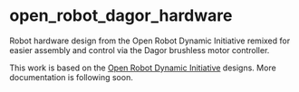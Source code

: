 # open_robot_dagor_hardware
Robot hardware design from the Open Robot Dynamic Initiative remixed for easier assembly and control via the Dagor brushless motor controller.

This work is based on the [Open Robot Dynamic Initiative](https://github.com/open-dynamic-robot-initiative/open_robot_actuator_hardware) designs. More documentation is following soon.
